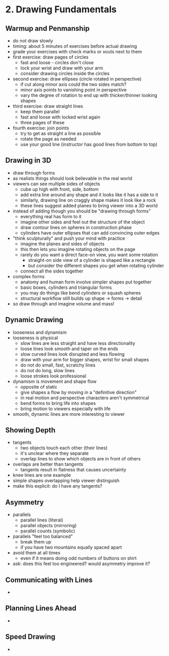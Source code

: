 # 2. Drawing Fundamentals

## Warmup and Penmanship
- do not draw slowly
- timing: about 5 minutes of exercises before actual drawing
- grade your exercises with check marks or xouts next to them
- first exercise: draw pages of circles
  - fast and loose - circles don't close
  - lock your wrist and draw with your arm
  - consider drawing circles inside the circles
- second exercise: draw ellipses (circle rotated in perspective)
  - if cut along minor axis could the two sides match?
  - minor axis points to vanishing point in perspective
  - vary the degree of rotation to end up with thicker/thinner looking shapes
- third exercise: draw straight lines
  - keep them parallel
  - fast and loose with locked wrist again
  - three pages of these
- fourth exercise: join points
  - try to get as straight a line as possible
  - rotate the page as needed
  - use your good line (instructor has good lines from bottom to top)

## Drawing in 3D
- draw through forms
- as realists things should look believable in the real world
- viewers can see multiple sides of objects
  - cube up high with front, side, bottom
  - add extra line around any shape and it looks like it has a side to it
  - similarly, drawing line on craggly shape makes it look like a rock
  - these lines suggest added planes to bring viewer into a 3D world
- instead of adding though you should be "drawing through forms"
  - everything real has form to it
  - imagine other sides and feel out the structure of the object
  - draw contour lines on spheres in construction phase
  - cylinders have outer ellipses that can add convincing outer edges
- "think sculpturally" and push your mind with practice
  - imagine the planes and sides of objects
  - this then lets you imagine rotating objects on the page
  - rarely do you want a direct face-on view, you want some rotation
    - straight-on side view of a cylinder is shaped like a rectangle
    - but consider the different shapes you get when rotating cylinder
  - connect all the sides together
- complex forms
  - anatomy and human form involve simpler shapes put together
  - basic boxes, cylinders and triangular forms
  - you may do things like bend cylinders or squash spheres
  - structural workflow still builds up shape -> forms -> detail
- so draw through and imagine volume and mass!

## Dynamic Drawing
- looseness and dynamism
- looseness is physical
  - slow lines are less straight and have less directionality
  - loose lines look smooth and taper on the ends
  - slow curved lines look disrupted and less flowing
  - draw with your arm for bigger shapes, wrist for small shapes
  - do not do small, fast, scratchy lines
  - do not do long, slow lines
  - loose strokes look professional
- dynamism is movement and shape flow
  - opposite of static
  - give shapes a flow by moving in a "definitive direction"
  - in real motion and perspective characters aren't symmetrical
  - bend forms to bring life into shapes
  - bring motion to viewers especially with life
- smooth, dynamic lines are more interesting to viewer

## Showing Depth
- tangents
  - two objects touch each other (their lines)
  - it's unclear where they separate
  - overlap lines to show which objects are in front of others
- overlaps are better than tangents
  - tangents result in flatness that causes uncertainty
- knee lines are one example
- simple shapes overlapping help viewer distinguish
- make this explicit: do I have any tangents?

## Asymmetry
- parallels
  - parallel lines (literal)
  - parallel objects (mirroring)
  - parallel counts (symbolic)
- parallels "feel too balanced"
  - break them up
  - if you have two mountains equally spaced apart
- avoid them at all times
  - even if it means doing odd numbers of buttons on shirt
- ask: does this feel too engineered? would asymmetry improve it?

## Communicating with Lines
-

## Planning Lines Ahead
-

## Speed Drawing
-
